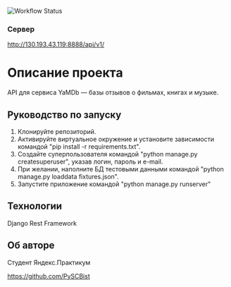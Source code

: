 ![Workflow Status](https://github.com/PySCBist/yamdb_final/workflows/Yamdb%20workflow/badge.svg)

### Сервер

http://130.193.43.119:8888/api/v1/

# Описание проекта

API для сервиса YaMDb — базы отзывов о фильмах, книгах и музыке.

## Руководство по запуску

1) Клонируйте репозиторий.
2) Активируйте виртуальное окружение и установите зависимости командой "pip install -r requirements.txt".
3) Создайте суперпользователя командой "python manage.py createsuperuser", указав логин, пароль и e-mail.
4) При желании, наполните БД тестовыми данными командой "python manage.py loaddata fixtures.json".
5) Запустите приложение командой "python manage.py runserver"

## Технологии

Django Rest Framework

## Об авторе

Студент Яндекс.Практикум

https://github.com/PySCBist
